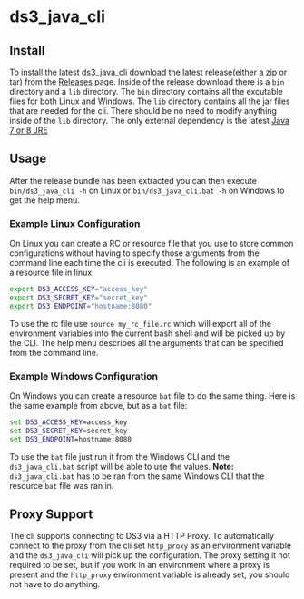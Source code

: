 ds3_java_cli
============

## Install

To install the latest ds3_java_cli download the latest release(either a zip or tar) from the [Releases](../../releases) page.  Inside of the release download there is a `bin` directory and a `lib` directory.  The `bin` directory contains all the excutable files for both Linux and Windows.  The `lib` directory contains all the jar files that are needed for the cli.  There should be no need to modify anything inside of the `lib` directory.  The only external dependency is the latest [Java 7 or 8 JRE](http://www.oracle.com/technetwork/java/javase/downloads/index.html)

## Usage

After the release bundle has been extracted you can then execute `bin/ds3_java_cli -h` on Linux or `bin/ds3_java_cli.bat -h` on Windows to get the help menu.

### Example Linux Configuration

On Linux you can create a RC or resource file that you use to store common configurations without having to specify those arguments from the command line each time the cli is executed.  The following is an example of a resource file in linux:

```bash
export DS3_ACCESS_KEY="access_key"
export DS3_SECRET_KEY="secret_key"
export DS3_ENDPOINT="hostname:8080"

```

To use the rc file use `source my_rc_file.rc` which will export all of the environment variables into the current bash shell and will be picked up by the CLI.  The help menu describes all the arguments that can be specified from the command line.

### Example Windows Configuration

On Windows you can create a resource `bat` file to do the same thing.  Here is the same example from above, but as a `bat` file:

```bat
set DS3_ACCESS_KEY=access_key
set DS3_SECRET_KEY=secret_key
set DS3_ENDPOINT=hostname:8080
```

To use the `bat` file just run it from the Windows CLI and the `ds3_java_cli.bat` script will be able to use the values. **Note:** `ds3_java_cli.bat` has to be ran from the same Windows CLI that the resource `bat` file was ran in.

## Proxy Support

The cli supports connecting to DS3 via a HTTP Proxy.  To automatically connect to the proxy from the cli set `http_proxy` as an environment variable and the `ds3_java_cli` will pick up the configuration.  The proxy setting it not required to be set, but if you work in an environment where a proxy is present and the `http_proxy` environment variable is already set, you should not have to do anything.
